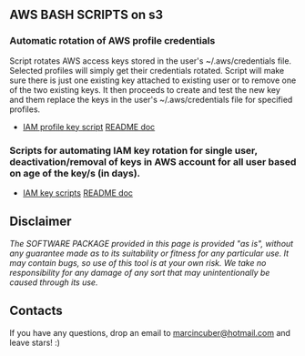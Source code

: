 ## AWS BASH SCRIPTS on s3 

### Automatic rotation of AWS profile credentials

Script rotates AWS access keys stored in the user's ~/.aws/credentials file. Selected profiles will simply get their credentials rotated. Script will make sure there is just one existing key attached to existing user or to remove one of the two existing keys. It then proceeds to create and test the new key and them replace the keys in the user's ~/.aws/credentials file for specified profiles.

* [IAM profile key script](rotate_profile_keys/) [README doc](rotate_profile_keys/README.md)

### Scripts for automating IAM key rotation for single user, deactivation/removal of keys in AWS account for all user based on age of the key/s (in days).

* [IAM key scripts](key_rotation_deactive_remove/) [README doc](key_rotation_deactive_remove/README.md)

## Disclaimer
_The SOFTWARE PACKAGE provided in this page is provided "as is", without any guarantee made as to its suitability or fitness for any particular use. It may contain bugs, so use of this tool is at your own risk. We take no responsibility for any damage of any sort that may unintentionally be caused through its use._

## Contacts

If you have any questions, drop an email to marcincuber@hotmail.com and leave stars! :)

